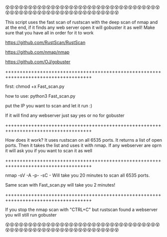 😵😵😵😵😵😵😵😵😵😵😵😵😵😵😵😵😵😵😵😵😵😵😵😵😵😵😵😵😵😵😵😵😵😵😵😵😵😵😵😵😵😵😵😵😵😵😵😵😵😵😵😵😵😵😵😵😵😵😵                                                                                   

This script uses the fast scan of rustscan with the deep scan of nmap and at the end, if it finds any web server open it will gobuster it as well!
Make sure that you have all in order for it to work

https://github.com/RustScan/RustScan

https://github.com/nmap/nmap

https://github.com/OJ/gobuster

++++++++++++++++++++++++++++++++++++++++++++++++++++++++++++++++++++++++++++++++++++

first:
chmod +x Fast_scan.py

how to use:
python3 Fast_scan.py

put the IP you want to scan and let it run :)

If it will find any webserver just say yes or no for gobuster

++++++++++++++++++++++++++++++++++++++++++++++++++++++++++++++++++++++++++++++++++++

How does it work?
It uses rustscan on all 6535 ports.
It returns a list of open ports.
Then it takes the list and uses it with nmap.
If any webserver are oprn it will ask you if you want to scan it as well

++++++++++++++++++++++++++++++++++++++++++++++++++++++++++++++++++++++++++++++++++++

nmap -sV -A -p- -sC <IP> - Will take you 20 minutes to scan all 6535 ports.

Same scan with Fast_scan.py will take you 2 minutes!

++++++++++++++++++++++++++++++++++++++++++++++++++++++++++++++++++++++++++++++++++++

If you stop the nmap scan with "CTRL+C" but rustscan found a webserver you will still run gobuster

😵😵😵😵😵😵😵😵😵😵😵😵😵😵😵😵😵😵😵😵😵😵😵😵😵😵😵😵😵😵😵😵😵😵😵😵😵😵😵😵😵😵😵😵😵😵😵😵😵😵😵😵😵😵😵😵😵😵😵
